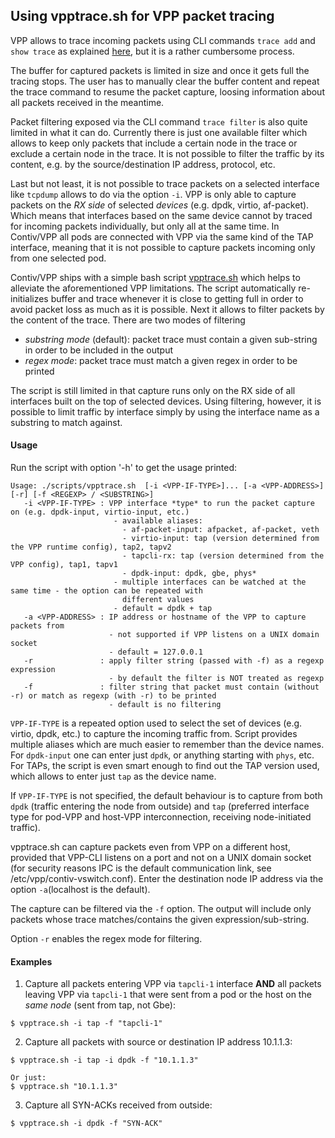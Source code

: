 ## Using vpptrace.sh for VPP packet tracing

VPP allows to trace incoming packets using CLI commands `trace add` and `show trace`
as explained [here](VPP_PACKET_TRACING_K8S.md), but it is a rather cumbersome process.

The buffer for captured packets is limited in size and once it gets full the tracing
stops. The user has to manually clear the buffer content and repeat the trace command
to resume the packet capture, loosing information about all packets received in the meantime.

Packet filtering exposed via the CLI command `trace filter` is also quite limited
in what it can do. Currently there is just one available filter which allows to keep
only packets that include a certain node in the trace or exclude a certain node in the trace.
It is not possible to filter the traffic by its content, e.g. by the source/destination
IP address, protocol, etc.

Last but not least, it is not possible to trace packets on a selected interface
like `tcpdump` allows to do via the option `-i`. VPP is only able to capture packets
on the *RX side* of selected *devices* (e.g. dpdk, virtio, af-packet). Which means
that interfaces based on the same device cannot by traced for incoming packets
individually, but only all at the same time. In Contiv/VPP all pods are connected
with VPP via the same kind of the TAP interface, meaning that it is not possible to
capture packets incoming only from one selected pod.

Contiv/VPP ships with a simple bash script [vpptrace.sh](../scripts/vpptrace.sh)
which helps to alleviate the aforementioned VPP limitations. The script automatically
re-initializes buffer and trace whenever it is close to getting full in order to
avoid packet loss as much as it is possible. Next it allows to filter packets
by the content of the trace. There are two modes of filtering
 - *substring mode* (default): packet trace must contain a given sub-string in order to
    be included in the output
 - *regex mode*: packet trace must match a given regex in order to be printed

The script is still limited in that capture runs only on the RX side of all interfaces
built on the top of selected devices. Using filtering, however, it is possible to limit
traffic by interface simply by using the interface name as a substring to match against.

#### Usage

Run the script with option '-h' to get the usage printed:
```
Usage: ./scripts/vpptrace.sh  [-i <VPP-IF-TYPE>]... [-a <VPP-ADDRESS>] [-r] [-f <REGEXP> / <SUBSTRING>]
   -i <VPP-IF-TYPE> : VPP interface *type* to run the packet capture on (e.g. dpdk-input, virtio-input, etc.)
                       - available aliases:
                         - af-packet-input: afpacket, af-packet, veth
                         - virtio-input: tap (version determined from the VPP runtime config), tap2, tapv2
                         - tapcli-rx: tap (version determined from the VPP config), tap1, tapv1
                         - dpdk-input: dpdk, gbe, phys*
                       - multiple interfaces can be watched at the same time - the option can be repeated with
                         different values
                       - default = dpdk + tap
   -a <VPP-ADDRESS> : IP address or hostname of the VPP to capture packets from
                      - not supported if VPP listens on a UNIX domain socket
                      - default = 127.0.0.1
   -r               : apply filter string (passed with -f) as a regexp expression
                      - by default the filter is NOT treated as regexp
   -f               : filter string that packet must contain (without -r) or match as regexp (with -r) to be printed
                      - default is no filtering
```

`VPP-IF-TYPE` is a repeated option used to select the set of devices (e.g. virtio, dpdk, etc.)
to capture the incoming traffic from. Script provides multiple aliases which
are much easier to remember than the device names. For `dpdk-input` one can enter
just `dpdk`, or anything starting with `phys`, etc. For TAPs, the script is even
smart enough to find out the TAP version used, which allows to enter just `tap`
as the device name.

If `VPP-IF-TYPE` is not specified, the default behaviour is to capture from both
`dpdk` (traffic entering the node from outside) and `tap` (preferred interface type
for pod-VPP and host-VPP interconnection, receiving node-initiated traffic).

vpptrace.sh can capture packets even from VPP on a different host, provided that
VPP-CLI listens on a port and not on a UNIX domain socket (for security reasons IPC
is the default communication link, see /etc/vpp/contiv-vswitch.conf). Enter the destination
node IP address via the option `-a`(localhost is the default).

The capture can be filtered via the `-f` option. The output will include only packets
whose trace matches/contains the given expression/sub-string.

Option `-r` enables the regex mode for filtering.

#### Examples

1. Capture all packets entering VPP via `tapcli-1` interface **AND** all packets
   leaving VPP via `tapcli-1` that were sent from a pod or the host on the *same node*
   (sent from tap, not Gbe):
```
$ vpptrace.sh -i tap -f "tapcli-1"
```

2. Capture all packets with source or destination IP address 10.1.1.3:
```
$ vpptrace.sh -i tap -i dpdk -f "10.1.1.3"

Or just:
$ vpptrace.sh "10.1.1.3"
```

3. Capture all SYN-ACKs received from outside:
```
$ vpptrace.sh -i dpdk -f "SYN-ACK"
```